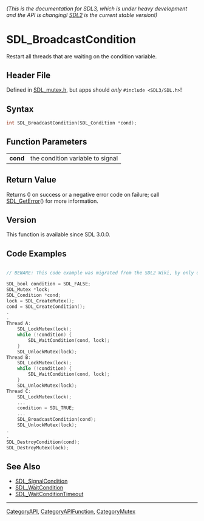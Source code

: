 ###### (This is the documentation for SDL3, which is under heavy development and the API is changing! [SDL2](https://wiki.libsdl.org/SDL2/) is the current stable version!)
# SDL_BroadcastCondition

Restart all threads that are waiting on the condition variable.

## Header File

Defined in [SDL_mutex.h](https://github.com/libsdl-org/SDL/blob/main/include/SDL3/SDL_mutex.h), but apps should _only_ `#include <SDL3/SDL.h>`!

## Syntax

```c
int SDL_BroadcastCondition(SDL_Condition *cond);

```

## Function Parameters

|              |                                  |
| ------------ | -------------------------------- |
| **cond**     | the condition variable to signal |

## Return Value

Returns 0 on success or a negative error code on failure; call
[SDL_GetError](SDL_GetError)() for more information.

## Version

This function is available since SDL 3.0.0.



## Code Examples

```c

// BEWARE: This code example was migrated from the SDL2 Wiki, by only updating the names.

SDL_bool condition = SDL_FALSE;
SDL_Mutex *lock;
SDL_Condition *cond;
lock = SDL_CreateMutex();
cond = SDL_CreateCondition();
.
.
Thread A:
    SDL_LockMutex(lock);
    while (!condition) {
        SDL_WaitCondition(cond, lock);
    }
    SDL_UnlockMutex(lock);
Thread B:
    SDL_LockMutex(lock);
    while (!condition) {
        SDL_WaitCondition(cond, lock);
    }
    SDL_UnlockMutex(lock);
Thread C:
    SDL_LockMutex(lock);
    ...
    condition = SDL_TRUE;
    ...
    SDL_BroadcastCondition(cond);
    SDL_UnlockMutex(lock);
.
.
SDL_DestroyCondition(cond);
SDL_DestroyMutex(lock);
```

## See Also

* [SDL_SignalCondition](SDL_SignalCondition)
* [SDL_WaitCondition](SDL_WaitCondition)
* [SDL_WaitConditionTimeout](SDL_WaitConditionTimeout)

----
[CategoryAPI](CategoryAPI), [CategoryAPIFunction](CategoryAPIFunction), [CategoryMutex](CategoryMutex)

